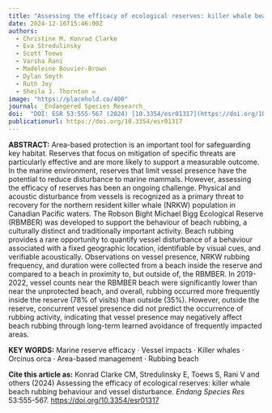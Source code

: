 ```yaml
---
title: "Assessing the efficacy of ecological reserves: killer whale beach rubbing behaviour and vessel disturbance"
date: 2024-12-16T15:46:00Z
authors:
  - Christine M. Konrad Clarke
  - Eva Stredulinsky
  - Scott Toews
  - Varsha Rani
  - Madeleine Bouvier-Brown
  - Dylan Smyth
  - Ruth Joy
  - Sheila J. Thornton ✉️
image: "https://placehold.co/400"
journal: _Endangered Species Research_
doi:  "DOI: ESR 53:555-567 (2024) [10.3354/esr01317](https://doi.org/10.3354/esr01317)"
publicationurl: https://doi.org/10.3354/esr01317
---
```


**ABSTRACT:** Area-based protection is an important tool for safeguarding key habitat. Reserves that focus on mitigation of specific threats are particularly effective and are more likely to support a measurable outcome. In the marine environment, reserves that limit vessel presence have the potential to reduce disturbance to marine mammals. However, assessing the efficacy of reserves has been an ongoing challenge. Physical and acoustic disturbance from vessels is recognized as a primary threat to recovery for the northern resident killer whale (NRKW) population in Canadian Pacific waters. The Robson Bight Michael Bigg Ecological Reserve (RBMBER) was developed to support the behaviour of beach rubbing, a culturally distinct and traditionally important activity. Beach rubbing provides a rare opportunity to quantify vessel disturbance of a behaviour associated with a fixed geographic location, identifiable by visual cues, and verifiable acoustically. Observations on vessel presence, NRKW rubbing frequency, and duration were collected from a beach inside the reserve and compared to a beach in proximity to, but outside of, the RBMBER. In 2019-2022, vessel counts near the RBMBER beach were significantly lower than near the unprotected beach, and overall, rubbing occurred more frequently inside the reserve (78% of visits) than outside (35%). However, outside the reserve, concurrent vessel presence did not predict the occurrence of rubbing activity, indicating that vessel presence may negatively affect beach rubbing through long-term learned avoidance of frequently impacted areas.

**KEY WORDS:** Marine reserve efficacy · Vessel impacts · Killer whales · Orcinus orca · Area-based management · Rubbing beach

**Cite this article as:**
 Konrad Clarke CM, Stredulinsky E, Toews S, Rani V and others (2024) Assessing the efficacy of ecological reserves: killer whale beach rubbing behaviour and vessel disturbance. _Endang Species Res_ 53:555-567. https://doi.org/10.3354/esr01317
